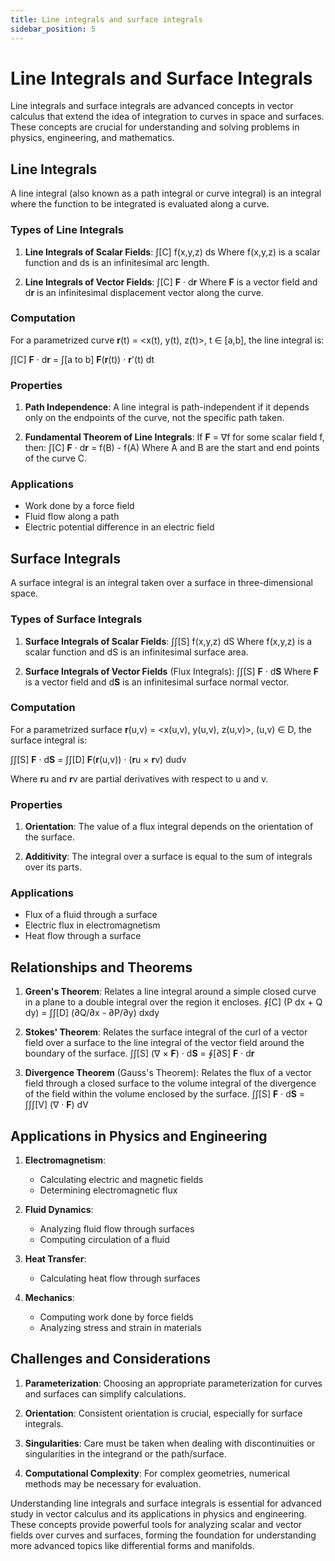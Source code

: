 ```yaml
---
title: Line integrals and surface integrals
sidebar_position: 5
---
```

# Line Integrals and Surface Integrals

Line integrals and surface integrals are advanced concepts in vector calculus that extend the idea of integration to curves in space and surfaces. These concepts are crucial for understanding and solving problems in physics, engineering, and mathematics.

## Line Integrals

A line integral (also known as a path integral or curve integral) is an integral where the function to be integrated is evaluated along a curve.

### Types of Line Integrals

1. **Line Integrals of Scalar Fields**:
   ∫[C] f(x,y,z) ds
   Where f(x,y,z) is a scalar function and ds is an infinitesimal arc length.

2. **Line Integrals of Vector Fields**:
   ∫[C] **F** · d**r**
   Where **F** is a vector field and d**r** is an infinitesimal displacement vector along the curve.

### Computation

For a parametrized curve **r**(t) = &lt;x(t), y(t), z(t)&gt;, t ∈ [a,b], the line integral is:

∫[C] **F** · d**r** = ∫[a to b] **F**(**r**(t)) · **r**'(t) dt

### Properties

1. **Path Independence**: A line integral is path-independent if it depends only on the endpoints of the curve, not the specific path taken.

2. **Fundamental Theorem of Line Integrals**: If **F** = ∇f for some scalar field f, then:
   ∫[C] **F** · d**r** = f(B) - f(A)
   Where A and B are the start and end points of the curve C.

### Applications

- Work done by a force field
- Fluid flow along a path
- Electric potential difference in an electric field

## Surface Integrals

A surface integral is an integral taken over a surface in three-dimensional space.

### Types of Surface Integrals

1. **Surface Integrals of Scalar Fields**:
   ∫∫[S] f(x,y,z) dS
   Where f(x,y,z) is a scalar function and dS is an infinitesimal surface area.

2. **Surface Integrals of Vector Fields** (Flux Integrals):
   ∫∫[S] **F** · d**S**
   Where **F** is a vector field and d**S** is an infinitesimal surface normal vector.

### Computation

For a parametrized surface **r**(u,v) = &lt;x(u,v), y(u,v), z(u,v)&gt;, (u,v) ∈ D, the surface integral is:

∫∫[S] **F** · d**S** = ∫∫[D] **F**(**r**(u,v)) · (**r**u × **r**v) dudv

Where **r**u and **r**v are partial derivatives with respect to u and v.

### Properties

1. **Orientation**: The value of a flux integral depends on the orientation of the surface.

2. **Additivity**: The integral over a surface is equal to the sum of integrals over its parts.

### Applications

- Flux of a fluid through a surface
- Electric flux in electromagnetism
- Heat flow through a surface

## Relationships and Theorems

1. **Green's Theorem**: Relates a line integral around a simple closed curve in a plane to a double integral over the region it encloses.
   ∮[C] (P dx + Q dy) = ∫∫[D] (∂Q/∂x - ∂P/∂y) dxdy

2. **Stokes' Theorem**: Relates the surface integral of the curl of a vector field over a surface to the line integral of the vector field around the boundary of the surface.
   ∫∫[S] (∇ × **F**) · d**S** = ∮[∂S] **F** · d**r**

3. **Divergence Theorem** (Gauss's Theorem): Relates the flux of a vector field through a closed surface to the volume integral of the divergence of the field within the volume enclosed by the surface.
   ∫∫[S] **F** · d**S** = ∫∫∫[V] (∇ · **F**) dV

## Applications in Physics and Engineering

1. **Electromagnetism**:
    - Calculating electric and magnetic fields
    - Determining electromagnetic flux

2. **Fluid Dynamics**:
    - Analyzing fluid flow through surfaces
    - Computing circulation of a fluid

3. **Heat Transfer**:
    - Calculating heat flow through surfaces

4. **Mechanics**:
    - Computing work done by force fields
    - Analyzing stress and strain in materials

## Challenges and Considerations

1. **Parameterization**: Choosing an appropriate parameterization for curves and surfaces can simplify calculations.

2. **Orientation**: Consistent orientation is crucial, especially for surface integrals.

3. **Singularities**: Care must be taken when dealing with discontinuities or singularities in the integrand or the path/surface.

4. **Computational Complexity**: For complex geometries, numerical methods may be necessary for evaluation.

Understanding line integrals and surface integrals is essential for advanced study in vector calculus and its applications in physics and engineering. These concepts provide powerful tools for analyzing scalar and vector fields over curves and surfaces, forming the foundation for understanding more advanced topics like differential forms and manifolds.